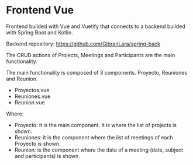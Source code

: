 # Frontend Vue
Frontend builded with Vue and Vuetify that connects to a backend builded with Spring Boot and Kotlin.

Backend repository: https://github.com/GibranLara/spring-back

The CRUD actions of Projects, Meetings and Participants are the main functionality.

The main functionality is composed of 3 components. Proyecto, Reuniones and Reunion.

- Proyectos.vue
- Reuniones.vue
- Reunion.vue

Where:

- Proyecto: it is the main component. It is where the list of projects is shown.
- Reuniones: it is the component where the list of meetings of each Proyecto is shown.
- Reunion: is the component where the data of a meeting (date, subject and participants) is shown.



